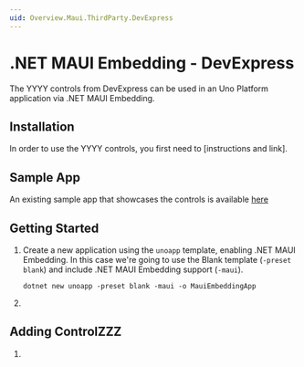 ```yaml
---
uid: Overview.Maui.ThirdParty.DevExpress
---
```

# .NET MAUI Embedding - DevExpress

The YYYY controls from DevExpress can be used in an Uno Platform application via .NET MAUI Embedding. 

## Installation

In order to use the YYYY controls, you first need to [instructions and link].

## Sample App

An existing sample app that showcases the controls is available [here](https://github.com/unoplatform/Uno.Samples/tree/master/UI/MauiEmbedding/DevExpressApp)

## Getting Started

1. Create a new application using the `unoapp` template, enabling .NET MAUI Embedding. In this case we're going to use the Blank template (`-preset blank`) and include .NET MAUI Embedding support (`-maui`).

    ```
    dotnet new unoapp -preset blank -maui -o MauiEmbeddingApp
    ```

1. 


## Adding ControlZZZ

1. 